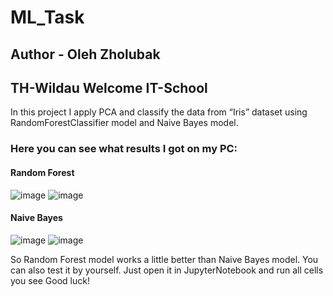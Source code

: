 # ML_Task
## Author - Oleh Zholubak
## TH-Wildau Welcome IT-School

In this project I apply PCA and classify the data from “Iris” dataset using RandomForestClassifier model and Naive Bayes model.

### Here you can see what results I got on my PC:
#### Random Forest
![image](https://user-images.githubusercontent.com/108866885/183467847-af486e9d-e5ed-4e50-aa51-6dbb16308fbb.png)
![image](https://user-images.githubusercontent.com/108866885/183468096-4c3dab19-b786-44d3-988a-400768ef098f.png)

#### Naive Bayes
![image](https://user-images.githubusercontent.com/108866885/183468169-eac1f22b-9f0b-438d-bbf3-9c8ed3bdfc16.png)
![image](https://user-images.githubusercontent.com/108866885/183468202-0a176d48-97e9-4ff7-8e27-990aee3fb59a.png)

So Random Forest model works a little better than Naive Bayes model. You can also test it by yourself.
Just open it in JupyterNotebook and run all cells you see
Good luck!
